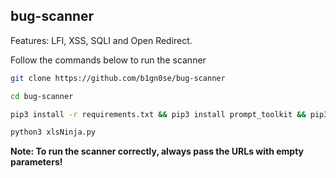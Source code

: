 ## bug-scanner

Features: LFI, XSS, SQLI and Open Redirect.

Follow the commands below to run the scanner

```sh
git clone https://github.com/b1gn0se/bug-scanner
```
```sh
cd bug-scanner
```
```sh
pip3 install -r requirements.txt && pip3 install prompt_toolkit && pip3 install selenium
```
```sh
python3 xlsNinja.py
```

**Note: To run the scanner correctly, always pass the URLs with empty parameters!**
